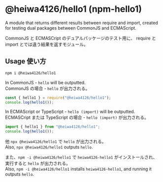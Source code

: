 # @heiwa4126/hello1 (npm-hello1)

A module that returns different results between require and import,
created for testing dual packages between CommonJS and ECMAScript.

CommonJS と ECMASCript のデュアルパッケージのテスト用に、
require と import とでは違う結果を返すモジュール。

## Usage 使い方

```bash
npm i @heiwa4126/hello1
```

In CommonJS - `hello` will be outputted.  
CommonJS の場合 - `hello` が出力される。

```javascript
const { hello1 } = require("@heiwa4126/hello1");
console.log(hello1());
```

In ECMAScript or TypeScript - `hello (import)` will be outputted.  
ECMASCript または TypeScript の場合 - `hello (import)` が出力される。

```typescript
import { hello1 } from "@heiwa4126/hello1";
console.log(hello1());
```

他 `npx @heiwa4126/hello1` で `hello` が出力される。  
Also, `npx @heiwa4126/hello1` outputs `hello`.

また、`npm -i @heiwa4126/hello1` で `heiwa4126-hello1` がインストールされ、実行すると `hello` が出力される。  
Also, `npm -i @heiwa4126/hello1` installs `heiwa4126-hello1`, and running it outputs `hello`.
